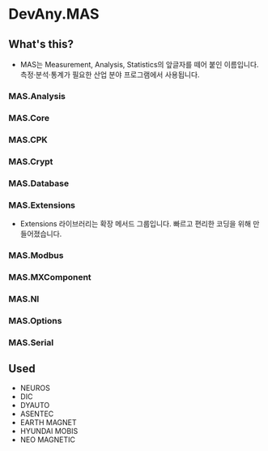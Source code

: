 # DevAny.MAS

## What's this?

- MAS는 Measurement, Analysis, Statistics의 앞글자를 떼어 붙인 이름입니다. 측정·분석·통계가 필요한 산업 분야 프로그램에서 사용됩니다.




### MAS.Analysis
### MAS.Core
### MAS.CPK
### MAS.Crypt
### MAS.Database
### MAS.Extensions
- Extensions 라이브러리는 확장 메서드 그룹입니다. 빠르고 편리한 코딩을 위해 만들어졌습니다.
### MAS.Modbus
### MAS.MXComponent
### MAS.NI
### MAS.Options
### MAS.Serial

## Used
- NEUROS
- DIC
- DYAUTO
- ASENTEC
- EARTH MAGNET
- HYUNDAI MOBIS
- NEO MAGNETIC
